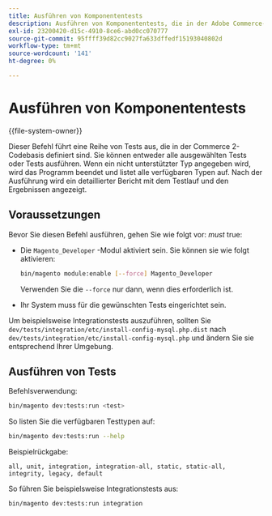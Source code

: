 ```yaml
---
title: Ausführen von Komponententests
description: Ausführen von Komponententests, die in der Adobe Commerce-Codebasis definiert sind.
exl-id: 23200420-d15c-4910-8ce6-abd0cc070777
source-git-commit: 95ffff39d82cc9027fa633dffedf15193040802d
workflow-type: tm+mt
source-wordcount: '141'
ht-degree: 0%

---
```


# Ausführen von Komponententests

{{file-system-owner}}

Dieser Befehl führt eine Reihe von Tests aus, die in der Commerce 2-Codebasis definiert sind. Sie können entweder alle ausgewählten Tests oder Tests ausführen. Wenn ein nicht unterstützter Typ angegeben wird, wird das Programm beendet und listet alle verfügbaren Typen auf. Nach der Ausführung wird ein detaillierter Bericht mit dem Testlauf und den Ergebnissen angezeigt.

## Voraussetzungen

Bevor Sie diesen Befehl ausführen, gehen Sie wie folgt vor: _must_ true:

- Die `Magento_Developer` -Modul aktiviert sein. Sie können sie wie folgt aktivieren:

  ```bash
  bin/magento module:enable [--force] Magento_Developer
  ```

  Verwenden Sie die `--force` nur dann, wenn dies erforderlich ist.

- Ihr System muss für die gewünschten Tests eingerichtet sein.

Um beispielsweise Integrationstests auszuführen, sollten Sie `dev/tests/integration/etc/install-config-mysql.php.dist` nach `dev/tests/integration/etc/install-config-mysql.php` und ändern Sie sie entsprechend Ihrer Umgebung.

## Ausführen von Tests

Befehlsverwendung:

```bash
bin/magento dev:tests:run <test>
```

So listen Sie die verfügbaren Testtypen auf:

```bash
bin/magento dev:tests:run --help
```

Beispielrückgabe:

```terminal
all, unit, integration, integration-all, static, static-all, integrity, legacy, default
```

So führen Sie beispielsweise Integrationstests aus:

```bash
bin/magento dev:tests:run integration
```
